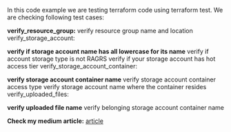 In this code example we are testing terraform code using terraform test.
We are checking following test cases:

**verify_resource_group:**
verify resource group name and location
verify_storage_account:

**verify if storage account name has all lowercase for its name**
verify if account storage type is not RAGRS
verify if your storage account has hot access tier
verify_storage_account_container:

**verify storage account container name**
verify storage account container access type
verify storage account name where the container resides
verify_uploaded_files:

**verify uploaded file name**
verify belonging storage account container name

**Check my medium article:**
[article](https://medium.com/@madhubanti0007/terraform-test-by-terraform-a-native-testing-support-for-infrastructure-provisioning-b2e06ce9bc46)
